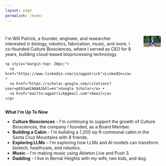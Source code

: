```yaml
---
layout: page
permalink: /home/
---
```


<style>
.intro-container {
  display: flex;
  gap: 40px;
  align-items: flex-start;
  margin-top: 40px;
}

.intro-text {
  flex: 1;
}

.intro-image {
  flex: 1;
}

.profile-pic {
  width: 100%;
  height: auto;
  border-radius: 4px;
}

@media (max-width: 768px) {
  .intro-container {
    flex-direction: column;
  }
  
  .intro-image {
    margin-top: 20px;
  }
}
</style>

<div class="intro-container">
  <div class="intro-text">
    I'm Will Patrick, a founder, engineer, and researcher interested in biology, robotics, fabrication, music, and more. I co-founded Culture Biosciences, where I served as CEO for 8 years, building cloud-based bioprocessing technology. 
    
    <p style="margin-top: 20px;">
      <a href="https://www.linkedin.com/in/wgpatrick">LinkedIn</a> •
      <a href="https://scholar.google.com/citations?user=pE91wmIAAAAJ&hl=en">Google Scholar</a> •
      <a href="mailto:wgpatrick@gmail.com">Email</a>
    </p>
  </div>
  <div class="intro-image">
    <img src="/assets/images/profile.jpg" alt="Will Patrick" class="profile-pic">
  </div>
</div>

**What I'm Up To Now**

- **Culture Biosciences** – I'm continuing to support the growth of Culture Biosciences, the company I founded, as a Board Member.
- **Building a Cabin** - I'm building a 1,200 sq-ft communal cabin in the Santa Cruz Mountains with 8 friends. 
- **Exploring LLMs** – I'm exploring how LLMs and AI models can transform biotech, healthcare, and robotics.
- **Music** – I'm making music using Ableton Live and Push 3. 
- **Dadding** - I live in Bernal Heights with my wife, two kids, and dog. 